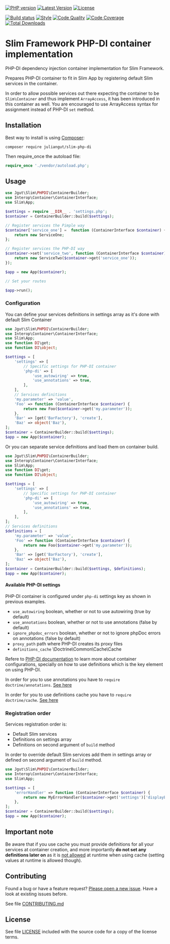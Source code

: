 [![PHP version](https://img.shields.io/badge/PHP-%3E%3D5.5-8892BF.svg?style=flat-square)](http://php.net)
[![Latest Version](https://img.shields.io/packagist/vpre/juliangut/slim-php-di.svg?style=flat-square)](https://packagist.org/packages/juliangut/slim-php-di)
[![License](https://img.shields.io/github/license/juliangut/slim-php-di.svg?style=flat-square)](https://github.com/juliangut/slim-php-di/blob/master/LICENSE)

[![Build status](https://img.shields.io/travis/juliangut/slim-php-di.svg?style=flat-square)](https://travis-ci.org/juliangut/slim-php-di)
[![Style](https://styleci.io/repos/40728455/shield)](https://styleci.io/repos/40728455)
[![Code Quality](https://img.shields.io/scrutinizer/g/juliangut/slim-php-di.svg?style=flat-square)](https://scrutinizer-ci.com/g/juliangut/slim-php-di)
[![Code Coverage](https://img.shields.io/coveralls/juliangut/slim-php-di.svg?style=flat-square)](https://coveralls.io/github/juliangut/slim-php-di)
[![Total Downloads](https://img.shields.io/packagist/dt/juliangut/slim-php-di.svg?style=flat-square)](https://packagist.org/packages/juliangut/slim-php-di)

# Slim Framework PHP-DI container implementation

PHP-DI dependency injection container implementation for Slim Framework.

Prepares PHP-DI container to fit in Slim App by registering default Slim services in the container.

In order to allow possible services out there expecting the container to be `Slim\Container` and thus implement `ArrayAccess`, it has been introduced in this container as well. You are encouraged to use ArrayAccess syntax for assignment instead of PHP-DI `set` method.

## Installation

Best way to install is using [Composer](https://getcomposer.org/):

```
composer require juliangut/slim-php-di
```

Then require_once the autoload file:

```php
require_once './vendor/autoload.php';
```

## Usage

```php
use Jgut\Slim\PHPDI\ContainerBuilder;
use Interop\Container\ContainerInterface;
use Slim\App;

$settings = require __DIR__ . 'settings.php';
$container = ContainerBuilder::build($settings);

// Register services the Pimple way
$container['service_one'] =  function (ContainerInterface $container) {
    return new ServiceOne;
};

// Register services the PHP-DI way
$container->set('service_two', function (ContainerInterface $container) {
    return new ServiceTwo($container->get('service_one'));
});

$app = new App($container);

// Set your routes

$app->run();
```

### Configuration

You can define your services definitions in settings array as it's done with default Slim Container

```php
use Jgut\Slim\PHPDI\ContainerBuilder;
use Interop\Container\ContainerInterface;
use Slim\App;
use function DI\get;
use function DI\object;

$settings = [
    'settings' => [
        // Specific settings for PHP-DI container
        'php-di' => [
            'use_autowiring' => true,
            'use_annotations' => true,
        ],
    ],
    // Services definitions
    'my.parameter' => 'value',
    'Foo' => function (ContainerInterface $container) {
        return new Foo($container->get('my.parameter'));
    },
    'Bar' => [get('BarFactory'), 'create'],
    'Baz' => object('Baz'),
];
$container = ContainerBuilder::build($settings);
$app = new App($container);
```

Or you can separate service definitions and load them on container build.

```php
use Jgut\Slim\PHPDI\ContainerBuilder;
use Interop\Container\ContainerInterface;
use Slim\App;
use function DI\get;
use function DI\object;

$settings = [
    'settings' => [
        // Specific settings for PHP-DI container
        'php-di' => [
            'use_autowiring' => true,
            'use_annotations' => true,
        ],
    ],
];
// Services definitions
$definitions = [
    'my.parameter' => 'value',
    'Foo' => function (ContainerInterface $container) {
        return new Foo($container->get('my.parameter'));
    },
    'Bar' => [get('BarFactory'), 'create'],
    'Baz' => object('Baz'),
];
$container = ContainerBuilder::build($settings, $definitions);
$app = new App($container);
```

#### Available PHP-DI settings

PHP-DI container is configured under `php-di` settings key as shown in previous examples.

* `use_autowiring` boolean, whether or not to use autowiring (true by default)
* `use_annotations` boolean, whether or not to use annotations (false by default)
* `ignore_phpdoc_errors` boolean, whether or not to ignore phpDoc errors on annotations (false by default)
* `proxy_path` path where PHP-DI creates its proxy files
* `definitions_cache` \Doctrine\Common\Cache\Cache

Refere to [PHP-DI documentation](http://php-di.org/doc/) to learn more about container configurations,
specially on how to use definitions which is the key element on using PHP-DI.

In order for you to use annotations you have to `require doctrine/annotations`. [See here](http://php-di.org/doc/annotations.html)

In order for you to use definitions cache you have to `require doctrine/cache`. [See here](http://php-di.org/doc/performances.html)

### Registration order

Services registration order is:

* Default Slim services
* Definitions on settings array
* Definitions on second argument of `build` method

In order to override default Slim services add them in settings array or defined on second argument of `build` method.

```php
use Jgut\Slim\PHPDI\ContainerBuilder;
use Interop\Container\ContainerInterface;
use Slim\App;

$settings = [
    'errorHandler' => function (ContainerInterface $container) {
        return new MyErrorHandler($container->get('settings')['displayErrorDetails']);
    },
];
$container = ContainerBuilder::build($settings);
$app = new App($container);
```

## Important note

Be aware that if you use cache you must provide definitions for all your services at container creation, and more importantly **do not set any definitions later on** as it is [not allowed](http://php-di.org/doc/php-definitions.html#setting-in-the-container-directly) at runtime when using cache (setting values at runtime is allowed though).

## Contributing

Found a bug or have a feature request? [Please open a new issue](https://github.com/juliangut/slim-php-di/issues). Have a look at existing issues before.

See file [CONTRIBUTING.md](https://github.com/juliangut/slim-php-di/blob/master/CONTRIBUTING.md)

## License

See file [LICENSE](https://github.com/juliangut/slim-php-di/blob/master/LICENSE) included with the source code for a copy of the license terms.
